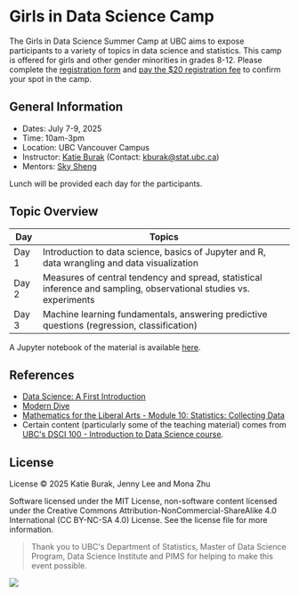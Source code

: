 
# Girls in Data Science Camp 

The Girls in Data Science Summer Camp at UBC aims to expose participants to a variety of topics in data science and
statistics. This camp is offered for girls and other gender minorities in grades 8-12. Please complete the [registration form](https://forms.gle/i3LsjobEhaBTzCpKA) and [pay the \$20 registration fee](https://secure.touchnet.net/C20435_ustores/web/product_detail.jsp?PRODUCTID=1730&SINGLESTORE=true) to confirm your spot in the camp.  

## General Information

- Dates: July 7-9, 2025
- Time: 10am-3pm 
- Location: UBC Vancouver Campus
- Instructor: [Katie Burak](https://katieburak.github.io/) (Contact: kburak@stat.ubc.ca)
- Mentors: [Sky Sheng](https://awp.landfood.ubc.ca/people/graduate-students/kehan-sheng/)

Lunch will be provided each day for the participants.

## Topic Overview

| Day                 | Topics             | 
|--------------------------|---------------------|
| Day 1 | Introduction to data science, basics of Jupyter and R, data wrangling and data visualization         |
| Day 2 | Measures of central tendency and spread, statistical inference and sampling, observational studies vs. experiments | 
| Day 3 | Machine learning fundamentals, answering predictive questions (regression, classification) | 

A Jupyter notebook of the material is available [here](https://katieburak.github.io/girls-in-DS/README.html).

## References 

- [Data Science: A First Introduction](https://datasciencebook.ca/)
- [Modern Dive](https://moderndive.com/index.html)
- [Mathematics for the Liberal Arts - Module 10: Statistics: Collecting Data](https://courses.lumenlearning.com/waymakermath4libarts/)
- Certain content (particularly some of the teaching material) comes from [UBC's DSCI 100 - Introduction to Data Science course](https://github.com/ubc-dsci/dsci-100-student).

## License

License
© 2025 Katie Burak, Jenny Lee and Mona Zhu 

Software licensed under the MIT License, non-software content licensed under the Creative Commons Attribution-NonCommercial-ShareAlike 4.0 International (CC BY-NC-SA 4.0) License. See the license file for more information.


> Thank you to UBC's Department of Statistics, Master of Data Science Program, Data Science Institute and PIMS for helping to make this event possible.

![](https://media.pims.math.ca/logos/webhorizfullsmall.png)
